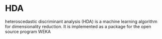 # HDA
heteroscedastic discriminant analysis (HDA) is a machine learning algorithm for dimensionality reduction. It is implemented as a package for the open source program WEKA
